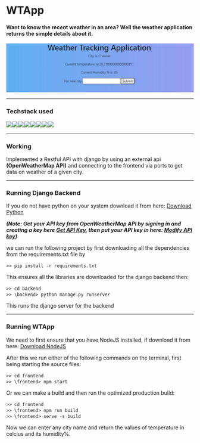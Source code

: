 # WTApp
#### Want to know the recent weather in an area? Well the weather application returns the simple details about it.
![Image](image.png)
- - - -
### Techstack used
![](https://img.shields.io/badge/HTML5-E34F26?style=for-the-badge&logo=html5&logoColor=white)![](https://img.shields.io/badge/CSS3-1572B6?style=for-the-badge&logo=css3&logoColor=white)![](https://img.shields.io/badge/JavaScript-323330?style=for-the-badge&logo=javascript&logoColor=F7DF1E)![](https://img.shields.io/badge/React-20232A?style=for-the-badge&logo=react&logoColor=61DAFB)![](https://img.shields.io/badge/Node.js-339933?style=for-the-badge&logo=nodedotjs&logoColor=white)![](https://img.shields.io/badge/Python-FFD43B?style=for-the-badge&logo=python&logoColor=blue)![](https://img.shields.io/badge/Django-092E20?style=for-the-badge&logo=django&logoColor=green)![](https://img.shields.io/badge/SQLite-07405E?style=for-the-badge&logo=sqlite&logoColor=white)
- - - -
### Working
Implemented a Restful API with django by using an external api **(OpenWeatherMap API)** and connecting to the frontend via ports to get data on weather of a given city.
- - - -
### Running Django Backend
If you do not have python on your system download it from here: [Download Python](https://www.python.org/downloads/)

***(Note: Get your API key from OpenWeatherMap API by signing in and creating a key here [Get API Key](https://openweathermap.org/api), then put your API key in here: [Modify API key](https://github.com/AAbhijithA/WTApp/blob/main/backend/wapp/models.py))***

we can run the following project by first downloading all the dependencies from the requirements.txt file by
```
>> pip install -r requirements.txt
```
This ensures all the libraries are downloaded for the django backend then:
```
>> cd backend
>> \backend> python manage.py runserver
```
This runs the django server for the backend
- - - -
### Running WTApp
We need to first ensure that you have NodeJS installed, if download it from here: [Download NodeJS](https://nodejs.org/en)

After this we run either of the following commands on the terminal, first being starting the source files:
```
>> cd frontend
>> \frontend> npm start
```
Or we can make a build and then run the optimized production build:
```
>> cd frontend
>> \frontend> npm run build
>> \frontend> serve -s build
```
Now we can enter any city name and return the values of temperature in celcius and its humidity%.
